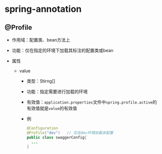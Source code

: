 # spring-annotation

## @Profile

+ 作用域：配置类、bean方法上

+ 功能：仅在指定的环境下加载其标注的配置类或bean

+ 属性

  + value

    + 类型：Stirng[]

    + 功能：指定需要进行加载的环境

    + 有效值：`application.properties`文件中`spring.profile.active`的有效值就是`value`的有效值

    + 例

      ```java
      @Configuration
      @Profile("dev")	// 仅在dev环境加载该配置
      public class swaggerConfig{
        ...
      }
      ```

      

      